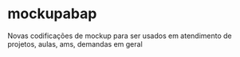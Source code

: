 # mockupabap
Novas codificações de mockup para ser usados em atendimento de projetos, aulas, ams, demandas em geral
